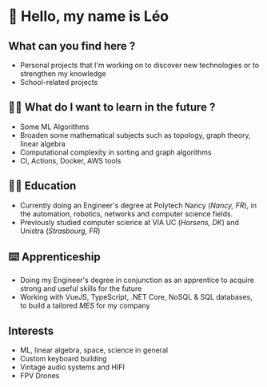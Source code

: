 # 👋 Hello, my name is Léo

## What can you find here ?

* Personal projects that I'm working on to discover new technologies or to strengthen my knowledge
* School-related projects

## 👨‍🔬 What do I want to learn in the future ?

* Some ML Algorithms
* Broaden some mathematical subjects such as topology, graph theory, linear algebra
* Computational complexity in sorting and graph algorithms
* CI, Actions, Docker, AWS tools

## 👨‍💻 Education

* Currently doing an Engineer's degree at Polytech Nancy (*Nancy, FR*), in the automation, robotics, networks and computer science fields.
* Previously studied computer science at VIA UC (*Horsens, DK*) and Unistra (*Strasbourg, FR*)

## ⌨️ Apprenticeship

* Doing my Engineer's degree in conjunction as an apprentice to acquire strong and useful skills for the future
* Working with VueJS, TypeScript, .NET Core, NoSQL & SQL databases, to build a tailored *MES* for my company

## Interests

* ML, linear algebra, space, science in general
* Custom keyboard building
* Vintage audio systems and HIFI
* FPV Drones
